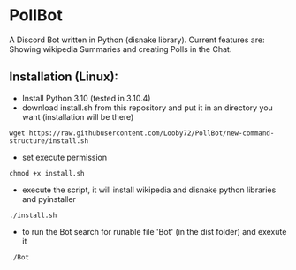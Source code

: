 # PollBot
A Discord Bot written in Python (disnake library). Current features are: Showing wikipedia Summaries and creating Polls in the Chat. 

## Installation (Linux):

- Install Python 3.10 (tested in 3.10.4)
- download install.sh from this repository and put it in an directory you want (installation will be there) 
```console
wget https://raw.githubusercontent.com/Looby72/PollBot/new-command-structure/install.sh
```
- set execute permission
```console
chmod +x install.sh
```
- execute the script, it will install wikipedia and disnake python libraries and pyinstaller
```console
./install.sh
```
- to run the Bot search for runable file 'Bot' (in the dist folder) and exexute it
```console
./Bot
```